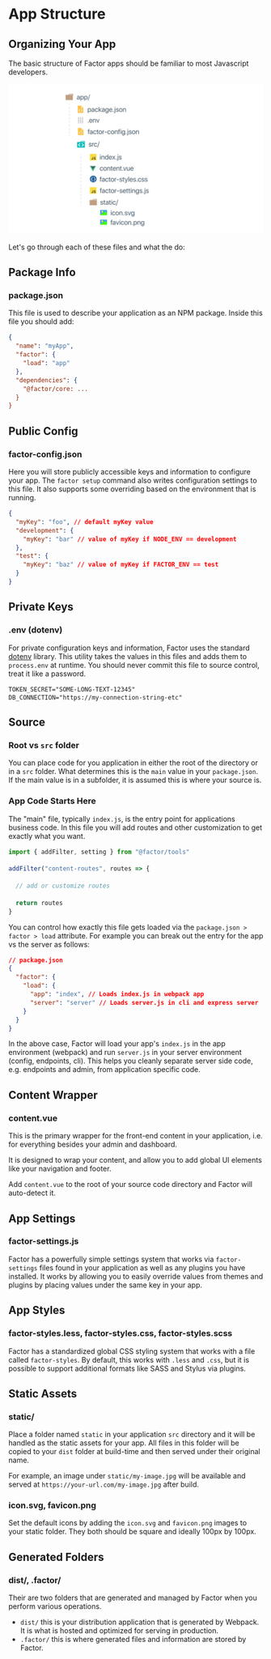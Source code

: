 # App Structure

## Organizing Your App

The basic structure of Factor apps should be familiar to most Javascript developers.

![Factor App Structure](./img/structure.jpg)

Let's go through each of these files and what the do:

## Package Info

### package.json

This file is used to describe your application as an NPM package. Inside this file you should add:

```json
{
  "name": "myApp",
  "factor": {
    "load": "app"
  },
  "dependencies": {
    "@factor/core: ...
  }
}
```

## Public Config

### factor-config.json

Here you will store publicly accessible keys and information to configure your app. The `factor setup` command also writes configuration settings to this file. It also supports some overriding based on the environment that is running.

```json
{
  "myKey": "foo", // default myKey value
  "development": {
    "myKey": "bar" // value of myKey if NODE_ENV == development
  },
  "test": {
    "myKey": "baz" // value of myKey if FACTOR_ENV == test
  }
}
```

## Private Keys

### .env (dotenv)

For private configuration keys and information, Factor uses the standard [dotenv](https://github.com/motdotla/dotenv) library. This utility takes the values in this files and adds them to `process.env` at runtime. You should never commit this file to source control, treat it like a password.

```git
TOKEN_SECRET="SOME-LONG-TEXT-12345"
DB_CONNECTION="https://my-connection-string-etc"
```

## Source

### Root vs `src` folder

You can place code for you application in either the root of the directory or in a `src` folder. What determines this is the `main` value in your `package.json`. If the main value is in a subfolder, it is assumed this is where your source is.

### App Code Starts Here

The "main" file, typically `index.js`, is the entry point for applications business code. In this file you will add routes and other customization to get exactly what you want.

```js
import { addFilter, setting } from "@factor/tools"

addFilter("content-routes", routes => {

  // add or customize routes

  return routes
}
```

You can control how exactly this file gets loaded via the `package.json > factor > load` attribute. For example you can break out the entry for the app vs the server as follows:

```json
// package.json
{
  "factor": {
    "load": {
      "app": "index", // Loads index.js in webpack app
      "server": "server" // Loads server.js in cli and express server
    }
  }
}
```

In the above case, Factor will load your app's `index.js` in the app environment (webpack) and run `server.js` in your server environment (config, endpoints, cli). This helps you cleanly separate server side code, e.g. endpoints and admin, from application specific code.

## Content Wrapper

### content.vue

This is the primary wrapper for the front-end content in your application, i.e. for everything besides your admin and dashboard.

It is designed to wrap your content, and allow you to add global UI elements like your navigation and footer.

Add `content.vue` to the root of your source code directory and Factor will auto-detect it.

## App Settings

### factor-settings.js

Factor has a powerfully simple settings system that works via `factor-settings` files found in your application as well as any plugins you have installed. It works by allowing you to easily override values from themes and plugins by placing values under the same key in your app.

## App Styles

### factor-styles.less, factor-styles.css, factor-styles.scss

Factor has a standardized global CSS styling system that works with a file called `factor-styles`. By default, this works with `.less` and `.css`, but it is possible to support additional formats like SASS and Stylus via plugins.

## Static Assets

### static/

Place a folder named `static` in your application `src` directory and it will be handled as the static assets for your app. All files in this folder will be copied to your `dist` folder at build-time and then served under their original name.

For example, an image under `static/my-image.jpg` will be available and served at `https://your-url.com/my-image.jpg` after build.

### icon.svg, favicon.png

Set the default icons by adding the `icon.svg` and `favicon.png` images to your static folder. They both should be square and ideally 100px by 100px.

## Generated Folders

### dist/, .factor/

Their are two folders that are generated and managed by Factor when you perform various operations.

- `dist/` this is your distribution application that is generated by Webpack. It is what is hosted and optimized for serving in production.
- `.factor/` this is where generated files and information are stored by Factor.
